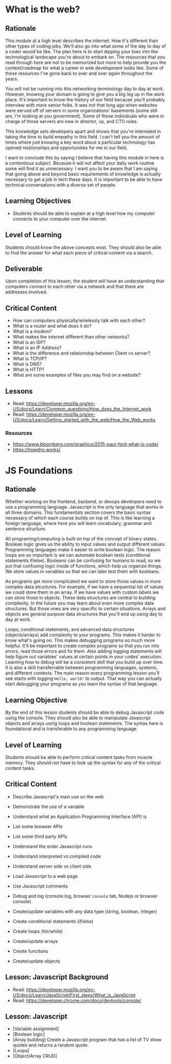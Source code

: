# What is the web?

## Rationale

This module at a high level describes the internet. How it's different than other types of coding jobs. We'll also go into what some of the day to day of a coder would be like. The plan here is to start dipping your toes into the technological landscape you're about to embark on. The resources that you read through here are not to be memorized but more to help provide you the context/roadmap for what a career in web development looks like. Some of these resources I've gone back to over and over again throughout the years.

You will not be running into this networking terminology day to day at work. However, knowing your domain is going to give you a big leg up in the work place. It's important to know the history of our field because you'll probably interview with more senior folks. It was not that long ago when websites were served off of servers in some organizations' basements (some still are, I'm looking at you government). Some of those individuals who were in charge of those servers are now in director, vp, and CTO roles.

This knowledge sets developers apart and shows that you're interested in taking the time to build empathy in this field. I can't tell you the amount of times where just knowing a key word about a particular technology has opened relationships and opportunities for me in our field.

I want to conclude this by saying I believe that having this module in here is a contentious subject. Because it will not affect your daily work routine some will find it as unnecessary. I want you to be aware that I am saying that going above and beyond basic requirements of knowledge is actually necessary to get a job in tech these days. It is important to be able to have technical conversations with a diverse set of people.

## Learning Objectives

- Students should be able to explain at a high level how my computer connects to your computer over the internet.

## Level of Learning

Students should know the above concepts exist. They should also be able to find the answer for what each piece of critical content via a search.

## Deliverable

Upon completion of this lesson, the student will have an understanding that computers connect to each other via a network and that there are addresses involved.

## Critical Content

- How can computers physically/wirelessly talk with each other?
- What is a router and what does it do?
- What is a modem?
- What makes the internet different than other networks?
- What is an ISP?
- What is an IP Address?
- What is the difference and relationship between Client vs server?
- What is TCP/IP?
- What is DNS?
- What is HTTP?
- What are some examples of files you may find on a website?

## Lessons

- Read: https://developer.mozilla.org/en-US/docs/Learn/Common_questions/How_does_the_Internet_work
- Read: https://developer.mozilla.org/en-US/docs/Learn/Getting_started_with_the_web/How_the_Web_works

### Resources

- https://www.bloomberg.com/graphics/2015-paul-ford-what-is-code/
- https://howdns.works/

# JS Foundations

## Rationale

Whether working on the frontend, backend, or devops developers need to use a programming language. Javascript is the only language that works in all three domains. This fundamentals section covers the basic syntax necessary of which each course builds on top of. This is like learning a foreign language, where here you will learn vocabulary, grammar and sentence structure.

All programing/computing is built on top of the concept of binary states. Boolean logic gives us the ability to input values and output different values. Programming languages make it easier to write boolean logic. The reason loops are so important is we can automate boolean tests (conditional statements if/else). Booleans can be confusing for humans to read, so we put that confusing logic inside of functions, which help us organize things. We store values in variables so that we can later test them with booleans.

As programs get more complicated we want to store those values in more complex data structures. For example, if we have a sequential list of values we could store them in an array. If we have values with custom labels we can store those in objects. These data structures are central to building complexity. In the future you may learn about even more complex data structures. But those ones are very specific to certain situations. Arrays and objects are general purpose data structures that you'll end up using day to day at work.

Loops, conditional statements, and advanced data structures (objects/arrays) add complexity to your programs. This makes it harder to know what's going on. This makes debugging programs so much more helpful. It'll be important to create complex programs so that you run into errors, read those errors and fix them. Also adding logging statements will help figure out variables' values at certain points in your codes' execution. Learning how to debug will be a consistent skill that you build up over time. It is also a skill transferrable between programming languages, systems, and different contexts. The main reason every programming lesson you'll see starts with logging `Hello, world!` to output. That way you can actually start debugging your programs as you learn the syntax of that language.

## Learning Objective

By the end of this lesson students should be able to debug Javascript code using the console. They should also be able to manipulate Javascript objects and arrays using loops and boolean statements. The syntax here is foundational and is transferable to any programming language.

## Level of Learning

Students should be able to perform critical content tasks from muscle memory. They should not have to look up the syntax for any of the critical content tasks.

## Critical Content

- Describe Javascript's main use on the web
- Demonstrate the use of a variable
- Understand what an Application Programming Interface (API) is
- List some browser APIs
- List some third party APIs
- Understand the order Javascript runs
- Understand interpreted vs compiled code
- Understand server side vs client side
- Load Javascript to a web page
- Use Javascript comments

- Debug and log (console.log, browser `console` tab, Nodejs or browser console)
- Create/update variables with any data type (string, boolean, integer)
- Create conditional statements (if/else)
- Create loops (for/while)
- Create/update arrays
- Create functions
- Create/update objects

## Lesson: Javascript Background

- Read: https://developer.mozilla.org/en-US/docs/Learn/JavaScript/First_steps/What_is_JavaScript
- Read: https://developer.chrome.com/docs/devtools/console/

## Lesson: Javascript

- [Variable assignment]
- [Boolean logic]
- [Array building] Create a Javascript program that has a list of TV show quotes and returns a random quote.
- [Loops]
- [Object/Array CRUD]
